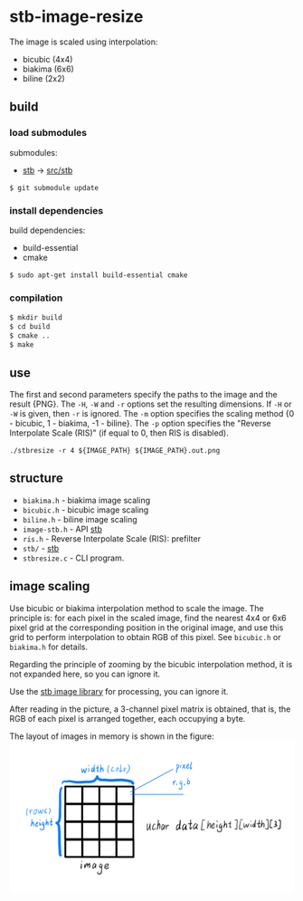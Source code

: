 # stb-image-resize

The image is scaled using interpolation:

- bicubic (4x4)
- biakima (6x6) 
- biline (2x2) 

## build

### load submodules

submodules:
- [stb](https://github.com/nothings/stb.git) -> [src/stb](src/stb)

```shell
$ git submodule update
```

### install dependencies

build dependencies:

- build-essential
- cmake

```shell
$ sudo apt-get install build-essential cmake
```

### compilation
```shell
$ mkdir build
$ cd build
$ cmake ..
$ make
```
## use

The first and second parameters specify the paths to the image and the result {PNG}. The `-H`, `-W` and `-r` options set the resulting dimensions. If `-H` or `-W` is given, then `-r` is ignored. The `-m` option specifies the scaling method {0 - bicubic, 1 - biakima, -1 - biline}. The `-p` option specifies the "Reverse Interpolate Scale (RIS)" (if equal to 0, then RIS is disabled).
```shell
./stbresize -r 4 ${IMAGE_PATH} ${IMAGE_PATH}.out.png
```

## structure

- `biakima.h` - biakima image scaling
- `bicubic.h` - bicubic image scaling
- `biline.h` - biline image scaling
- `image-stb.h` - API [stb](https://github.com/nothings/stb.git)
- `ris.h` - Reverse Interpolate Scale (RIS): prefilter
- `stb/` - [stb](https://github.com/nothings/stb.git)
- `stbresize.c` - CLI program.

## image scaling

Use bicubic or biakima interpolation method to scale the image. The principle is: for each pixel in the scaled image, find the nearest 4x4 or 6x6 pixel grid at the corresponding position in the original image, and use this grid to perform interpolation to obtain RGB of this pixel. See `bicubic.h` or `biakima.h` for details.

Regarding the principle of zooming by the bicubic interpolation method, it is not expanded here, so you can ignore it.

Use the [stb image library](https://github.com/nothings/stb.git) for processing, you can ignore it.

After reading in the picture, a 3-channel pixel matrix is obtained, that is, the RGB of each pixel is arranged together, each occupying a byte.

The layout of images in memory is shown in the figure:  
![RBGImage](images/data.png)
